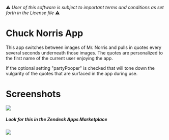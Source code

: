 :warning: *User of this software is subject to important terms and conditions as set forth in the License file* :warning:

# Chuck Norris App

This app switches between images of Mr. Norris and pulls in quotes every several seconds underneath those images. The quotes are personalized to the first name of the current user enjoying the app. 

If the optional setting "partyPooper" is checked that will tone down the vulgarity of the quotes that are surfaced in the app during use.

# Screenshots

![](http://g.recordit.co/0y6gHCwLmb.gif)

##### Look for this in the Zendesk Apps Marketplace

![](http://i.imgur.com/bixQCt5.png)
